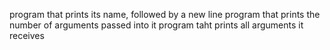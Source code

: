 program that prints its name, followed by a new line
program that prints the number of arguments passed into it
program taht prints all arguments it receives
